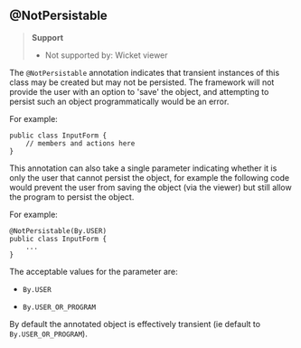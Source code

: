 @NotPersistable
---------------

> **Support**
> 
> * Not supported by: Wicket viewer

The `@NotPersistable` annotation indicates that transient instances of
this class may be created but may not be persisted. The framework will
not provide the user with an option to 'save' the object, and attempting
to persist such an object programmatically would be an error.

For example:

    public class InputForm {
        // members and actions here
    }

This annotation can also take a single parameter indicating whether it
is only the user that cannot persist the object, for example the
following code would prevent the user from saving the object (via the
viewer) but still allow the program to persist the object.

For example:

    @NotPersistable(By.USER)
    public class InputForm {
        ...
    }

The acceptable values for the parameter are:

-   `By.USER`

-   `By.USER_OR_PROGRAM`

By default the annotated object is effectively transient (ie default to
`By.USER_OR_PROGRAM`).